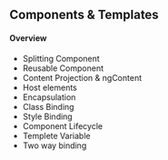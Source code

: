 ## Components & Templates
#### Overview
- Splitting Component
- Reusable Component
- Content Projection & ngContent
- Host elements
- Encapsulation
- Class Binding
- Style Binding
- Component Lifecycle
- Templete Variable
- Two way binding




<br>
